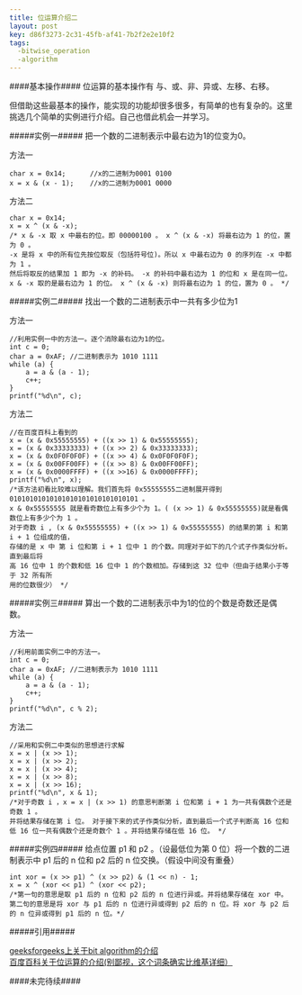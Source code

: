 ```yaml
---
title: 位运算介绍二
layout: post
key: d86f3273-2c31-45fb-af41-7b2f2e2e10f2
tags:
  -bitwise_operation
  -algorithm 
---
```



####基本操作####
位运算的基本操作有 与、或、非、异或、左移、右移。

但借助这些最基本的操作，能实现的功能却很多很多，有简单的也有复杂的。这里挑选几个简单的实例进行介绍。自己也借此机会一并学习。

#####实例一#####
把一个数的二进制表示中最右边为1的位变为0。

方法一

	char x = 0x14;		//x的二进制为0001 0100
	x = x & (x - 1);	//x的二进制为0001 0000

方法二

	char x = 0x14;
	x = x ^ (x & -x);
 	/* x & -x 取 x 中最右的位。即 00000100 。 x ^ (x & -x) 将最右边为 1 的位，置为 0 。
 	-x 是将 x 中的所有位先按位取反（包括符号位)。所以 x 中最右边为 0 的序列在 -x 中都为 1 。
	然后将取反的结果加 1 即为 -x 的补码。 -x 的补码中最右边为 1 的位和 x 是在同一位。
 	x & -x 取的是最右边为 1 的位。 x ^ (x & -x) 则将最右边为 1 的位，置为 0 。 */ 

<div class="blank"></div>
#####实例二#####
找出一个数的二进制表示中一共有多少位为1

方法一

	//利用实例一中的方法一。逐个消除最右边为1的位。
	int c = 0;
	char a = 0xAF; //二进制表示为 1010 1111
	while (a) {
		a = a & (a - 1);
		c++;
	}
	printf("%d\n", c);

方法二	

	//在百度百科上看到的
	x = (x & 0x55555555) + ((x >> 1) & 0x55555555);
	x = (x & 0x33333333) + ((x >> 2) & 0x33333333);
	x = (x & 0x0F0F0F0F) + ((x >> 4) & 0x0F0F0F0F);
	x = (x & 0x00FF00FF) + ((x >> 8) & 0x00FF00FF);
	x = (x & 0x0000FFFF) + ((x >>16) & 0x0000FFFF);
	printf("%d\n", x);
 	/*该方法初看比较难以理解。我们首先将 0x55555555二进制展开得到01010101010101010101010101010101 。
 	x & 0x55555555 就是看奇数位上有多少个为 1。( (x >> 1) & 0x55555555)就是看偶数位上有多少个为 1 。
	对于奇数 i , (x & 0x55555555) + ((x >> 1) & 0x55555555) 的结果的第 i 和第 i + 1 位组成的值，
	存储的是 x 中 第 i 位和第 i + 1 位中 1 的个数。同理对于如下的几个式子作类似分析。直到最后将
	高 16 位中 1 的个数和低 16 位中 1 的个数相加。存储到这 32 位中（但由于结果小于等于 32 所有所
	用的位数很少） */ 

<div class="blank"></div>
#####实例三#####
算出一个数的二进制表示中为1的位的个数是奇数还是偶数。

方法一

	//利用前面实例二中的方法一。
	int c = 0;
	char a = 0xAF; //二进制表示为 1010 1111
	while (a) {
		a = a & (a - 1);
		c++;
	}
	printf("%d\n", c % 2);

方法二

	//采用和实例二中类似的思想进行求解
	x = x | (x >> 1);
	x = x | (x >> 2);
	x = x | (x >> 4);
	x = x | (x >> 8);
	x = x | (x >> 16);
	printf("%d\n", x & 1);
 	/*对于奇数 i ，x = x | (x >> 1) 的意思判断第 i 位和第 i + 1 为一共有偶数个还是奇数 1 。
	并将结果存储在第 i 位。 对于接下来的式子作类似分析，直到最后一个式子判断高 16 位和
	低 16 位一共有偶数个还是奇数个 1 。并将结果存储在低 16 位。 */ 

<div class="blank"></div>
#####实例四#####
给点位置 p1 和 p2 。（设最低位为第 0 位）将一个数的二进制表示中 p1 后的 n 位和 p2 后的 n 位交换。（假设中间没有重叠）

	int xor = (x >> p1) ^ (x >> p2) & (1 << n) - 1;
	x = x ^ (xor << p1) ^ (xor << p2);
 	/*第一句的意思是取 p1 后的 n 位和 p2 后的 n 位进行异或。并将结果存储在 xor 中。
 	第二句的意思是将 xor 与 p1 后的 n 位进行异或得到 p2 后的 n 位。将 xor 与 p2 后
	的 n 位异或得到 p1 后的 n 位。*/

<div class="blank"></div>
#####引用#####

[geeksforgeeks上关于bit algorithm的介绍](http://www.geeksforgeeks.org/fundamentals-of-algorithms/)<br>
[百度百科关于位运算的介绍(别鄙视，这个词条确实比维基详细）](http://baike.baidu.com/view/379209.htm)

<div class="blank"></div>
####未完待续####
